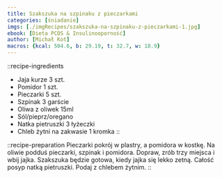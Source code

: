 ```yaml
---
title: Szakszuka na szpinaku z pieczarkami
categories: [śniadanie]
imgs: [./imgRecipes/szakszuka-na-szpinaku-z-pieczarkami-1.jpg]
ebook: [Dieta PCOS & Insulinooporność]
author: [Michał Kot]
macros: {kcal: 504.6, b: 29.19, t: 32.7, w: 18.9}
---
```

::recipe-ingredients
- Jaja kurze 3 szt.
- Pomidor 1 szt.
- Pieczarki 5 szt.
- Szpinak 3 garście
- Oliwa z oliwek 15ml
- Sól/pieprz/oregano
- Natka pietruszki 3 łyżeczki
- Chleb żytni na zakwasie 1 kromka
::

::recipe-preparation
Pieczarki pokrój w plastry, a pomidora w kostkę.
Na oliwie podduś pieczarki, szpinak i pomidora.
Dopraw, zrób trzy miejsca i wbij jajka.
Szakszuka będzie gotowa, kiedy jajka się lekko zetną. Całość posyp natką pietruszki. Podaj z chlebem żytnim.
::